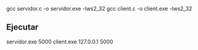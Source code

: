 gcc servidor.c -o servidor.exe -lws2_32
gcc client.c   -o client.exe   -lws2_32

## Ejecutar
servidor.exe 5000
client.exe 127.0.0.1 5000
